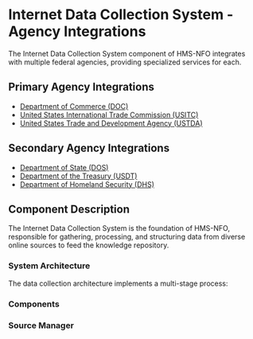 # Internet Data Collection System - Agency Integrations

The Internet Data Collection System component of HMS-NFO integrates with multiple federal agencies, providing specialized services for each.

## Primary Agency Integrations

- [Department of Commerce (DOC)](../DOC/index.md)
- [United States International Trade Commission (USITC)](../USITC/index.md)
- [United States Trade and Development Agency (USTDA)](../USTDA/index.md)

## Secondary Agency Integrations

- [Department of State (DOS)](../DOS/index.md)
- [Department of the Treasury (USDT)](../USDT/index.md)
- [Department of Homeland Security (DHS)](../DHS/index.md)

## Component Description

The Internet Data Collection System is the foundation of HMS-NFO, responsible for gathering, processing, and structuring data from diverse online sources to feed the knowledge repository.

### System Architecture

The data collection architecture implements a multi-stage process:

### Components

### Source Manager

